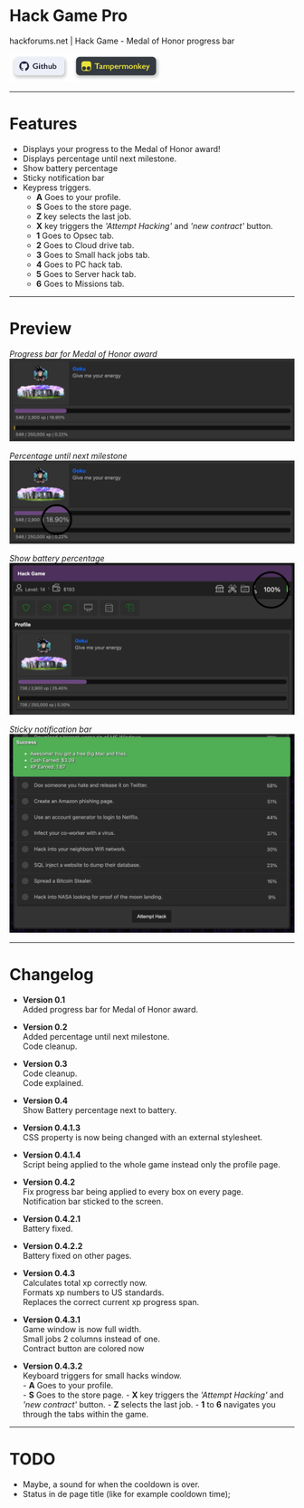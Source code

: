 # Hack Game Pro
 hackforums.net | Hack Game - Medal of Honor progress bar

[<img src="imgs/btn1.svg?raw=true" height="50">](https://github.com/Flexxkii/Hack-Game-Pro)
[<img src="imgs/btn2.svg?raw=true" height="50">](https://github.com/Flexxkii/Hack-Game-Pro/raw/main/Hack%20Game%20-%20Medal%20of%20Honor%20progress%20bar.user.js)

 ---

# Features

-	Displays your progress to the Medal of Honor award!
-	Displays percentage until next milestone.
-	Show battery percentage
-	Sticky notification bar
-	Keypress triggers.
	-	**A** Goes to your profile.
	-	**S** Goes to the store page.
	-	**Z** key selects the last job.
	-	**X** key triggers the *'Attempt Hacking'* and *'new contract'* button.
	-	**1** Goes to Opsec tab.
	-	**2** Goes to Cloud drive tab.
	-	**3** Goes to Small hack jobs tab.
	-	**4** Goes to PC hack tab.
	-	**5** Goes to Server hack tab.
	-	**6** Goes to Missions tab.

 ---

# Preview

*Progress bar for Medal of Honor award*
![Preview](imgs/preview2.png?raw=true "Preview")

*Percentage until next milestone*
![Preview](imgs/preview.png?raw=true "Preview")

*Show battery percentage*
![Preview](imgs/preview3.png?raw=true "Preview")

*Sticky notification bar*
![Preview](imgs/preview4.png?raw=true "Preview")

---

# Changelog
-	**Version 0.1**\
	Added progress bar for Medal of Honor award.

-	**Version 0.2**\
	Added percentage until next milestone.\
	Code cleanup.

-	**Version 0.3**\
	Code cleanup.\
	Code explained.

-	**Version 0.4**\
	Show Battery percentage next to battery.

-	**Version 0.4.1.3**\
	CSS property is now being changed with an external stylesheet.

-	**Version 0.4.1.4**\
	Script being applied to the whole game instead only the profile page.

-	**Version 0.4.2**\
	Fix progress bar being applied to every box on every page.\
	Notification bar sticked to the screen.

-	**Version 0.4.2.1**\
	Battery fixed.

-	**Version 0.4.2.2**\
	Battery fixed on other pages.

-	**Version 0.4.3**\
	Calculates total xp correctly now.\
	Formats xp numbers to US standards.\
	Replaces the correct current xp progress span.

-	**Version 0.4.3.1**\
	Game window is now full width.\
	Small jobs 2 columns instead of one.\
	Contract button are colored now

-	**Version 0.4.3.2**\
	Keyboard triggers for small hacks window.\
		-	**A** Goes to your profile.\
		-	**S** Goes to the store page.
		-	**X** key triggers the *'Attempt Hacking'* and *'new contract'* button.
		-	**Z** selects the last job.
		-	**1** to **6** navigates you through the tabs within the game.

---

# TODO

-	Maybe, a sound for when the cooldown is over.
-	Status in de page title (like for example cooldown time);

